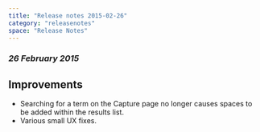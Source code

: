 ```yaml
---
title: "Release notes 2015-02-26"
category: "releasenotes"
space: "Release Notes"
---
```



### _26 February 2015_

## Improvements

*   Searching for a term on the Capture page no longer causes spaces to be added within the results list.
*   Various small UX fixes.